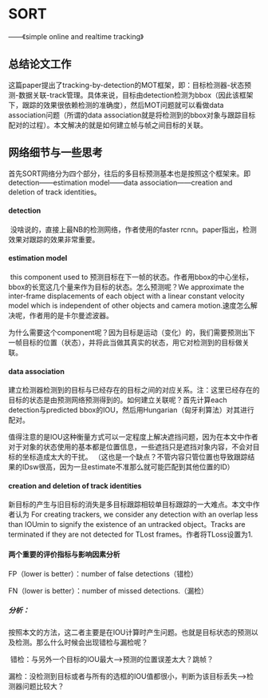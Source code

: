 # SORT

——《simple online and realtime tracking》

## 总结论文工作

​	这篇paper提出了tracking-by-detection的MOT框架，即：目标检测器-状态预测-数据关联-track管理。具体来说，目标由detection检测为bbox（因此该框架下，跟踪的效果很依赖检测的准确度），然后MOT问题就可以看做data association问题（所谓的data association就是将检测到的bbox对象与跟踪目标配对的过程）。本文解决的就是如何建立帧与帧之间目标的关联。

## 网络细节与一些思考

​	首先SORT网络分为四个部分，往后的多目标预测基本也是按照这个框架来。即detection——estimation model——data association——creation and deletion of track identities。

#### detection

​	没啥说的，直接上最NB的检测网络，作者使用的faster rcnn。paper指出，检测效果对跟踪的效果非常重要。

#### estimation model

​	this component used to 预测目标在下一帧的状态。作者用bbox的中心坐标，bbox的长宽这几个量来作为目标的状态。怎么预测呢？We approximate the inter-frame displacements of each object with a linear constant velocity model which is independent of other objects and camera motion.速度怎么解决呢，作者用的是卡尔曼滤波器。

​	为什么需要这个component呢？因为目标是运动（变化）的，我们需要预测出下一帧目标的位置（状态），并将此当做其真实的状态，用它对检测到的目标做关联。

#### data association

​	建立检测器检测到的目标与已经存在的目标之间的对应关系。注：这里已经存在的目标的状态是由预测网络预测得到的。如何建立关联呢？首先计算each detection与predicted bbox的IOU，然后用Hungarian（匈牙利算法）对其进行配对。

​	值得注意的是IOU这种衡量方式可以一定程度上解决遮挡问题，因为在本文中作者对于对象的状态使用的基本都是位置信息，一些遮挡只是遮挡对象内容，不会对目标的坐标造成太大的干扰。
（这也是一个缺点？不管内容只管位置也导致跟踪结果的IDsw很高，因为一旦estimate不准那么就可能匹配到其他位置的ID）

#### creation and deletion of track identities

​	新目标的产生与旧目标的消失是多目标跟踪相较单目标跟踪的一大难点。本文中作者认为 For creating trackers, we consider any detection with an overlap less than IOUmin to signify the existence of an untracked object。Tracks are terminated if they are not detected for TLost frames。作者将TLoss设置为1.

#### 两个重要的评价指标与影响因素分析

FP（lower is better）：number of false detections（错检）

FN（lower is better）：number of missed detections.（漏检）

##### 分析：

​	按照本文的方法，这二者主要是在IOU计算时产生问题。也就是目标状态的预测以及检测。那么什么时候会出现错检与漏检呢？

​	错检：与另外一个目标的IOU最大——>预测的位置误差太大？跳帧？

​	漏检：没检测到目标或者与所有的选框的IOU值都很小，判断为该目标丢失——>检测器问题比较大？
